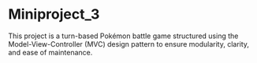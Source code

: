 # Miniproject_3
This project is a turn-based Pokémon battle game structured using the Model-View-Controller (MVC) design pattern to ensure modularity, clarity, and ease of maintenance.
